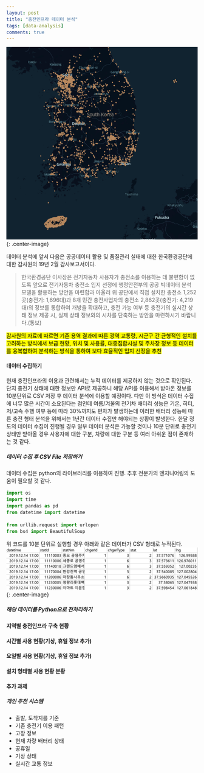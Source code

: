 ```yaml
---
layout: post
title: "충전인프라 데이터 분석"
tags: [data-analysis]
comments: true
---
```


![Image-2](../images/2019-12-15-Charging-infra-analysis.png){: .center-image}

데이터 분석에 앞서 다음은 공공데이터 활용 및 품질관리 실태에 대한 한국환경공단에 대한 감사원의 19년 2월 감사보고서이다.
> 한국환경공단 이사장은 전기자동차 사용자가 충전소를 이용하는 데 불편함이 없도록 앞으로 전기자동차 충전소 입지 선정에 행정안전부의 공공 빅데이터 분석 모델을 활용하는 방안을 마련함과 아울러 위 공단에서 직접 설치한 충전소 1,252곳(충전기: 1,696대)과 8개 민간 충전사업자의 충전소 2,862곳(충전기: 4,219대)의 정보를 통합하여 개방을 확대하고, 충전 가능 여부 등 충전기의 실시간 상태 정보 제공 시, 실제 상태 정보와의 시차를 단축하는 방안을 마련하시기 바랍니다.(통보)

<mark>감사원의 자료에 따르면 기존 용역 결과에 따른 광역 교통량, 시군구 간 균형적인 설치를 고려하는 방식에서 보급 현황, 위치 및 사용률, 대중집합시설 및 주차장 정보 등 데이터를 융복합하여 분석하는 방식을 통하여 보다 효율적인 입지 선정을 추천</mark>


#### 데이터 수집하기
현재 충전인프라의 이용과 관련해서는 누적 데이터를 제공하지 않는 것으로 확인된다. 단지 충전기 상태에 대한 정보만 API로 제공하니 해당 API를 이용해서 받아온 정보를 10분단위로 CSV 저장 후 데이터 분석에 이용할 예정이다. 다만 이 방식은 데이터 수집에 너무 많은 시간이 소요된다는 점인데 여름/겨울의 전기차 배터리 성능은 기온, 히터, 저/고속 주행 여부 등에 따라 30%까지도 편차가 발생하는데 이러한 배터리 성능에 따른 충전 형태 분석을 위해서는 1년간 데이터 수집만 해야되는 상황이 발생한다. 한달 정도의 데이터 수집이 진행될 경우 일부 데이터 분석은 가능할 것이나 10분 단위로 충전기 상태만 받아올 경우 사용자에 대한 구분, 차량에 대한 구분 등 여러 아쉬운 점이 존재하는 것 같다.

##### 데이터 수집 후 CSV File 저장하기
데이터 수집은 python의 라이브러리를 이용하여 진행. 추후 전문가의 엔지니어링의 도움이 필요할 것 같다.

```python
import os
import time
import pandas as pd
from datetime import datetime

from urllib.request import urlopen
from bs4 import BeautifulSoup
```
위 코드를 10분 단위로 실행할 경우 아래와 같은 데이터가 CSV 형태로 누적된다.
![Image-2](../images/2019-12-15-Charging-infra-analysis-1.png){: .center-image}


##### 해당 데이터를 Python으로 전처리하기

#### 지역별 충전인프라 구축 현황
#### 시간별 사용 현황(기상, 휴일 정보 추가)
#### 요일별 사용 현황(기상, 휴일 정보 추가)
#### 설치 형태별 사용 현황 분황





#### 추가 과제
##### 개인 추천 시스템 
- 출발, 도착지를 기준
- 기존 충전기 이용 패턴
- 고장 정보
- 현재 차량 배터리 상태
- 공휴일
- 기상 상태
- 실시간 교통 정보

